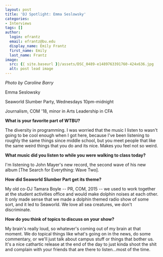 ```yaml
---
layout: post
title: 'DJ Spotlight: Emma Seslowsky'
categories:
- Interviews
tags: []
author:
  login: efrantz
  email: efrantz@bu.edu
  display_name: Emily Frantz
  first_name: Emily
  last_name: Frantz
image:
  src: {{ site.baseurl }}/assets/DSC_0489-e1489763391760-424x636.jpg
  alt: post lead image
---
```


_Photo by Caroline Barry_

Emma Seslowsky

Seaworld Slumber Party, Wednesdays 10pm-midnight

Journalism, COM '18, minor in Arts Leadership in CFA

**What is your favorite part of WTBU?**

The diversity in programming. I was worried that the music I listen to wasn't going to be cool enough when I got here, because I've been listening to roughly the same things since middle school, but you meet people that like the same weird things that you do and its nice. Makes you feel not so weird.

**What music did you listen to while you were walking to class today?**

I'm listening to John Mayer's new record, the second wave of his new album \[The Search for Everything: Wave Two\].

**How did Seaworld Slumber Part get its theme?**

My old co-DJ Tamara Boyle -- PR, COM, 2015 -- we used to work together at the student activities office and would make dolphin noises at each other. It only made sense that we made a dolphin themed radio show of some sort, and it led to Seaworld. We love all sea creatures, we don't discriminate.

**How do you think of topics to discuss on your show?**

My brain's really loud, so whatever's coming out of my brain at that moment. We do topical things like what's going on in the news, do some commentary, or we'll just talk about campus stuff or things that bother us. It's a nice cathartic release at the end of the day to just kinda shoot the shit and complain with your friends that are there to listen...most of the time.